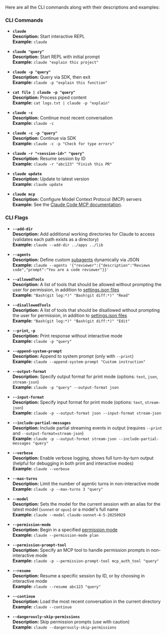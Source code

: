 Here are all the CLI commands along with their descriptions and examples:

### CLI Commands

- **`claude`**  
  **Description:** Start interactive REPL  
  **Example:** ```claude```  

- **`claude "query"`**  
  **Description:** Start REPL with initial prompt  
  **Example:** ```claude "explain this project"```  

- **`claude -p "query"`**  
  **Description:** Query via SDK, then exit  
  **Example:** ```claude -p "explain this function"```  

- **`cat file | claude -p "query"`**  
  **Description:** Process piped content  
  **Example:** ```cat logs.txt | claude -p "explain"```  

- **`claude -c`**  
  **Description:** Continue most recent conversation  
  **Example:** ```claude -c```  

- **`claude -c -p "query"`**  
  **Description:** Continue via SDK  
  **Example:** ```claude -c -p "Check for type errors"```  

- **`claude -r "<session-id>" "query"`**  
  **Description:** Resume session by ID  
  **Example:** ```claude -r "abc123" "Finish this PR"```  

- **`claude update`**  
  **Description:** Update to latest version  
  **Example:** ```claude update```  

- **`claude mcp`**  
  **Description:** Configure Model Context Protocol (MCP) servers  
  **Example:** See the [Claude Code MCP documentation](https://docs.claude.com/en/docs/claude-code/mcp).  

### CLI Flags

- **`--add-dir`**  
  **Description:** Add additional working directories for Claude to access (validates each path exists as a directory)  
  **Example:** ```claude --add-dir ../apps ../lib```  

- **`--agents`**  
  **Description:** Define custom [subagents](https://docs.claude.com/en/docs/claude-code/sub-agents) dynamically via JSON  
  **Example:** ```claude --agents '{"reviewer":{"description":"Reviews code","prompt":"You are a code reviewer"}}'```  

- **`--allowedTools`**  
  **Description:** A list of tools that should be allowed without prompting the user for permission, in addition to [settings.json files](https://docs.claude.com/en/docs/claude-code/settings)  
  **Example:** ```"Bash(git log:*)" "Bash(git diff:*)" "Read"```  

- **`--disallowedTools`**  
  **Description:** A list of tools that should be disallowed without prompting the user for permission, in addition to [settings.json files](https://docs.claude.com/en/docs/claude-code/settings)  
  **Example:** ```"Bash(git log:*)" "Bash(git diff:*)" "Edit"```  

- **`--print`, `-p`**  
  **Description:** Print response without interactive mode  
  **Example:** ```claude -p "query"```  

- **`--append-system-prompt`**  
  **Description:** Append to system prompt (only with `--print`)  
  **Example:** ```claude --append-system-prompt "Custom instruction"```  

- **`--output-format`**  
  **Description:** Specify output format for print mode (options: `text`, `json`, `stream-json`)  
  **Example:** ```claude -p "query" --output-format json```  

- **`--input-format`**  
  **Description:** Specify input format for print mode (options: `text`, `stream-json`)  
  **Example:** ```claude -p --output-format json --input-format stream-json```  

- **`--include-partial-messages`**  
  **Description:** Include partial streaming events in output (requires `--print` and `--output-format=stream-json`)  
  **Example:** ```claude -p --output-format stream-json --include-partial-messages "query"```  

- **`--verbose`**  
  **Description:** Enable verbose logging, shows full turn-by-turn output (helpful for debugging in both print and interactive modes)  
  **Example:** ```claude --verbose```  

- **`--max-turns`**  
  **Description:** Limit the number of agentic turns in non-interactive mode  
  **Example:** ```claude -p --max-turns 3 "query"```  

- **`--model`**  
  **Description:** Sets the model for the current session with an alias for the latest model (`sonnet` or `opus`) or a model's full name  
  **Example:** ```claude --model claude-sonnet-4-5-20250929```  

- **`--permission-mode`**  
  **Description:** Begin in a specified [permission mode](https://docs.claude.com/en/docs/claude-code/iam#permission-modes)  
  **Example:** ```claude --permission-mode plan```  

- **`--permission-prompt-tool`**  
  **Description:** Specify an MCP tool to handle permission prompts in non-interactive mode  
  **Example:** ```claude -p --permission-prompt-tool mcp_auth_tool "query"```  

- **`--resume`**  
  **Description:** Resume a specific session by ID, or by choosing in interactive mode  
  **Example:** ```claude --resume abc123 "query"```  

- **`--continue`**  
  **Description:** Load the most recent conversation in the current directory  
  **Example:** ```claude --continue```  

- **`--dangerously-skip-permissions`**  
  **Description:** Skip permission prompts (use with caution)  
  **Example:** ```claude --dangerously-skip-permissions```

